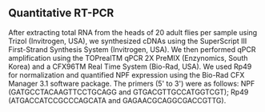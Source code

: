 ## Quantitative RT-PCR
After extracting total RNA from the heads of 20 adult flies per sample using Trizol (Invitrogen, USA), we synthesized cDNAs using the SuperScript III First-Strand Synthesis System (Invitrogen, USA).
We then performed qPCR amplification using the TOPrealTM qPCR 2X PreMIX (Enzynomics, South Korea) and a CFX96TM Real Time System (Bio-Rad, USA).
We used Rp49 for normalization and quantified NPF expression using the Bio-Rad CFX Manager 3.1 software package.
The primers (5' to 3') were as follows: NPF (GATGCCTACAAGTTCCTGCAGG and GTGACGTTGCCATGGTCGT); Rp49 (ATGACCATCCGCCCAGCATA and GAGAACGCAGGCGACCGTTG).
